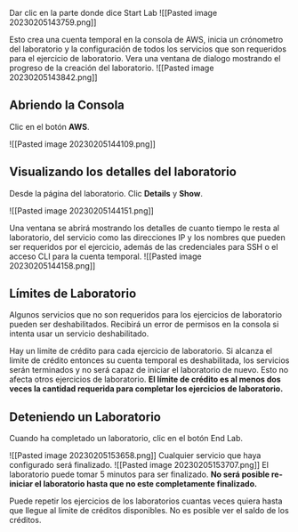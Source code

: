 Dar clic en la parte donde dice Start Lab
![[Pasted image 20230205143759.png]]

Esto crea una cuenta temporal en la consola de AWS, inicia un crónometro del laboratorio y la configuración de todos los servicios que son requeridos para el ejercicio de laboratorio. Vera una ventana de dialogo mostrando el progreso de la creación del laboratorio.
![[Pasted image 20230205143842.png]]

## Abriendo la Consola
Clic en el botón **AWS**.

![[Pasted image 20230205144109.png]]

## Visualizando los detalles del laboratorio

Desde la página del laboratorio. Clic **Details** y **Show**.

![[Pasted image 20230205144151.png]]

Una ventana se abrirá mostrando los detalles de cuanto tiempo le resta al laboratorio, del servicio como las direcciones IP y los nombres que pueden ser requeridos por el ejercicio, además de las credenciales para SSH o el acceso CLI para la cuenta temporal.
![[Pasted image 20230205144158.png]]

## Límites de Laboratorio

Algunos servicios que no son requeridos para los ejercicios de laboratorio pueden ser deshabilitados. Recibirá un error de permisos en la consola si intenta usar un servicio deshabilitado.

Hay un limite de crédito para cada ejercicio de laboratorio. Si alcanza el limite de crédito entonces su cuenta temporal es deshabilitada, los servicios serán terminados y no será capaz de iniciar el laboratorio de nuevo. Esto no afecta otros ejercicios de laboratorio. **El límite de crédito es al menos dos veces la cantidad requerida para completar los ejercicios de laboratorio.**

## Deteniendo un Laboratorio

Cuando ha completado un laboratorio, clic en el botón End Lab.

![[Pasted image 20230205153658.png]]
Cualquier servicio que haya configurado será finalizado.
![[Pasted image 20230205153707.png]]
El laboratorio puede tomar 5 minutos para ser finalizado. **No será posible re-iniciar el laboratorio hasta que no este completamente finalizado.**

Puede repetir los ejercicios de los laboratorios cuantas veces quiera hasta que llegue al limite de créditos disponibles. No es posible ver el saldo de los créditos.